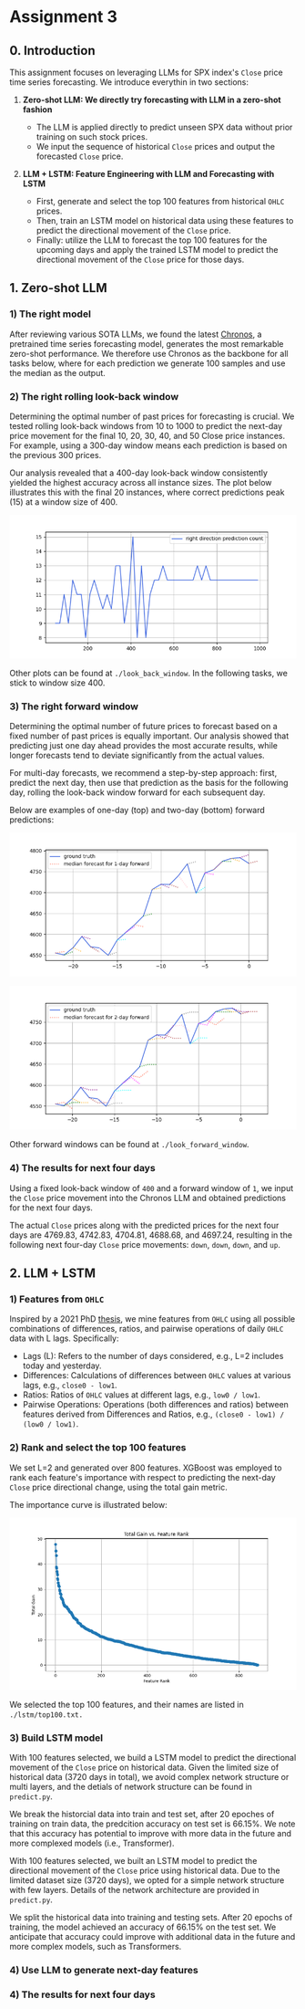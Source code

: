 # Assignment 3

## 0. Introduction

This assignment focuses on leveraging LLMs for SPX index's `Close` price time series forecasting. We introduce everythin in two sections:

1. **Zero-shot LLM: We directly try forecasting with LLM in a zero-shot fashion**
   - The LLM is applied directly to predict unseen SPX data without prior training on such stock prices.
   - We input the sequence of historical `Close` prices and output the forecasted `Close` price.

2. **LLM + LSTM: Feature Engineering with LLM and Forecasting with LSTM**
   - First, generate and select the top 100 features from historical `OHLC` prices.
   - Then, train an LSTM model on historical data using these features to predict the directional movement of the `Close` price.
   - Finally: utilize the LLM to forecast the top 100 features for the upcoming days and apply the trained LSTM model to predict the directional movement of the `Close` price for those days.

## 1. Zero-shot LLM

### 1) The right model 

After reviewing various SOTA LLMs, we found the latest [Chronos](https://github.com/amazon-science/chronos-forecasting), a pretrained time series forecasting model, generates the most remarkable zero-shot performance. We therefore use Chronos as the backbone for all tasks below, where for each prediction we generate 100 samples and use the median as the output. 

### 2) The right rolling look-back window

Determining the optimal number of past prices for forecasting is crucial. We tested rolling look-back windows from 10 to 1000 to predict the next-day price movement for the final 10, 20, 30, 40, and 50 Close price instances. For example, using a 300-day window means each prediction is based on the previous 300 prices. 

Our analysis revealed that a 400-day look-back window consistently yielded the highest accuracy across all instance sizes. The plot below illustrates this with the final 20 instances, where correct predictions peak (15) at a window size of 400.

![](./look_back_window/close_forward1_smp100_hit_countof20.png)

Other plots can be found at `./look_back_window`. In the following tasks, we stick to window size 400.

### 3) The right forward window 

Determining the optimal number of future prices to forecast based on a fixed number of past prices is equally important. Our analysis showed that predicting just one day ahead provides the most accurate results, while longer forecasts tend to deviate significantly from the actual values.

For multi-day forecasts, we recommend a step-by-step approach: first, predict the next day, then use that prediction as the basis for the following day, rolling the look-back window forward for each subsequent day.

Below are examples of one-day (top) and two-day (bottom) forward predictions:

![](./look_forward_window/2test_spx_step1_test.png)

![](./look_forward_window/2test_spx_step2_test.png)

Other forward windows can be found at `./look_forward_window`.

### 4) The results for next four days

Using a fixed look-back window of `400` and a forward window of `1`, we input the `Close` price movement into the Chronos LLM and obtained predictions for the next four days.

The actual `Close` prices along with the predicted prices for the next four days are 4769.83, 4742.83, 4704.81, 4688.68, and 4697.24, resulting in the following next four-day `Close` price movements: `down`, `down`, `down`, and `up`.


## 2. LLM + LSTM

### 1) Features from `OHLC`

Inspired by a 2021 PhD [thesis](https://discovery.ucl.ac.uk/id/eprint/10155501/2/AndrewDMannPhDFinal.pdf), we mine features from `OHLC` using all possible combinations of differences, ratios, and pairwise operations of daily `OHLC` data with L lags. Specifically:
   - Lags (L): Refers to the number of days considered, e.g., L=2 includes today and yesterday.
   - Differences: Calculations of differences between `OHLC` values at various lags, e.g., `close0 - low1`.
   - Ratios: Ratios of `OHLC` values at different lags, e.g., `low0 / low1`.
   - Pairwise Operations: Operations (both differences and ratios) between features derived from Differences and Ratios, e.g., `(close0 - low1) / (low0 / low1)`.

### 2) Rank and select the top 100 features
We set L=2 and generated over 800 features. XGBoost was employed to rank each feature's importance with respect to predicting the next-day `Close` price directional change, using the total gain metric.

The importance curve is illustrated below:

![](./lstm/importance.png)

We selected the top 100 features, and their names are listed in `./lstm/top100.txt.`

### 3) Build LSTM model

With 100 features selected, we build a LSTM model to predict the directional movement of the `Close` price on historical data. Given the limited size of historical data (3720 days in total), we avoid complex network structure or multi layers, and the detials of network structure can be found in `predict.py`.

We break the historcial data into train and test set, after 20 epoches of training on train data, the predcition accuracy on test set is 66.15%. We note that this accuracy has potential to improve with more data in the future and more complexed models (i.e., Transformer). 

With 100 features selected, we built an LSTM model to predict the directional movement of the `Close` price using historical data. Due to the limited dataset size (3720 days), we opted for a simple network structure with few layers. Details of the network architecture are provided in `predict.py`.

We split the historical data into training and testing sets. After 20 epochs of training, the model achieved an accuracy of 66.15% on the test set. We anticipate that accuracy could improve with additional data in the future and more complex models, such as Transformers.

### 4) Use LLM to generate next-day features



### 4) The results for next four days
